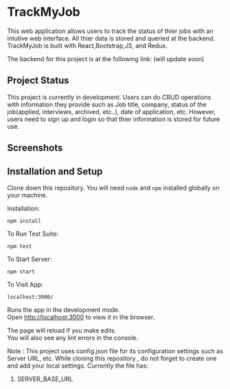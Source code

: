 # TrackMyJob

This web application allows users to track the status of thier jobs with an intutive web interface. All thier data is stored and queried at the backend.
TrackMyJob is built with React,Bootstrap,JS, and Redux.

The backend for this project is at the following link: (will update soon)

## Project Status
This project is currently in development. 
Users can do CRUD operations with information they provide such as Job title, company, status of the job(applied, interviews, archived, etc..), date of application, etc. However, users need to sign up and login so that thier information is stored for future use.


## Screenshots

## Installation and Setup

Clone down this repository. You will need `node` and `npm` installed globally on your machine.  

Installation:

`npm install`  

To Run Test Suite:  

`npm test`  

To Start Server:

`npm start`  

To Visit App:

`localhost:3000/`  

Runs the app in the development mode.\
Open [http://localhost:3000](http://localhost:3000) to view it in the browser.

The page will reload if you make edits.\
You will also see any lint errors in the console.

Note : This project uses config.json file for its configuration settings such as Server URL, etc.
While cloning this repository , do not forget to create one and add your local settings.
Currently the file has:
1. SERVER_BASE_URL


